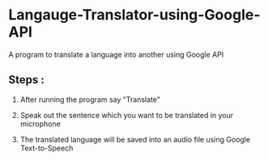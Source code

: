 # Langauge-Translator-using-Google-API
A program to translate a language into another using Google API

## Steps :

1. After running the program say "Translate"

2. Speak out the sentence which you want to be translated in your microphone

3. The translated language will be saved into an audio file using Google Text-to-Speech
